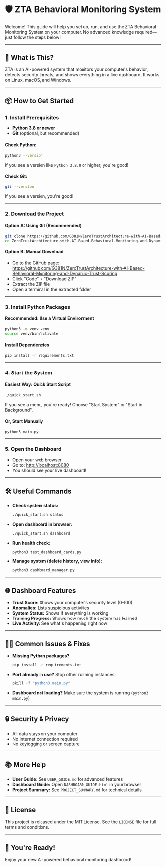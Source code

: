 # 🛡️ ZTA Behavioral Monitoring System

Welcome! This guide will help you set up, run, and use the ZTA Behavioral Monitoring System on your computer. No advanced knowledge required—just follow the steps below!

---

## 🚀 What is This?

ZTA is an AI-powered system that monitors your computer's behavior, detects security threats, and shows everything in a live dashboard. It works on Linux, macOS, and Windows.

---

## 📦 How to Get Started

### 1. **Install Prerequisites**
- **Python 3.8 or newer**
- **Git** (optional, but recommended)

#### Check Python:
```bash
python3 --version
```
If you see a version like `Python 3.8.0` or higher, you're good!

#### Check Git:
```bash
git --version
```
If you see a version, you're good!

---

### 2. **Download the Project**

#### Option A: Using Git (Recommended)
```bash
git clone https://github.com/G381N/ZeroTrustArchitecture-with-AI-Based-Behavioral-Monitoring-and-Dynamic-Trust-Scoring.git
cd ZeroTrustArchitecture-with-AI-Based-Behavioral-Monitoring-and-Dynamic-Trust-Scoring
```

#### Option B: Manual Download
- Go to the GitHub page: https://github.com/G381N/ZeroTrustArchitecture-with-AI-Based-Behavioral-Monitoring-and-Dynamic-Trust-Scoring
- Click "Code" > "Download ZIP"
- Extract the ZIP file
- Open a terminal in the extracted folder

---

### 3. **Install Python Packages**

#### Recommended: Use a Virtual Environment
```bash
python3 -m venv venv
source venv/bin/activate
```

#### Install Dependencies
```bash
pip install -r requirements.txt
```

---

### 4. **Start the System**

#### Easiest Way: Quick Start Script
```bash
./quick_start.sh
```
If you see a menu, you're ready! Choose "Start System" or "Start in Background".

#### Or, Start Manually
```bash
python3 main.py
```

---

### 5. **Open the Dashboard**

- Open your web browser
- Go to: [http://localhost:8080](http://localhost:8080)
- You should see your live dashboard!

---

## 🛠️ Useful Commands

- **Check system status:**
  ```bash
  ./quick_start.sh status
  ```
- **Open dashboard in browser:**
  ```bash
  ./quick_start.sh dashboard
  ```
- **Run health check:**
  ```bash
  python3 test_dashboard_cards.py
  ```
- **Manage system (delete history, view info):**
  ```bash
  python3 dashboard_manager.py
  ```

---

## 🌐 Dashboard Features

- **Trust Score:** Shows your computer's security level (0-100)
- **Anomalies:** Lists suspicious activities
- **System Status:** Shows if everything is working
- **Training Progress:** Shows how much the system has learned
- **Live Activity:** See what's happening right now

---

## 🧑‍💻 Common Issues & Fixes

- **Missing Python packages?**
  ```bash
  pip install -r requirements.txt
  ```
- **Port already in use?**
  Stop other running instances:
  ```bash
  pkill -f "python3 main.py"
  ```
- **Dashboard not loading?**
  Make sure the system is running (`python3 main.py`)

---

## 🔒 Security & Privacy

- All data stays on your computer
- No internet connection required
- No keylogging or screen capture

---

## 📚 More Help

- **User Guide:** See `USER_GUIDE.md` for advanced features
- **Dashboard Guide:** Open `DASHBOARD_GUIDE.html` in your browser
- **Project Summary:** See `PROJECT_SUMMARY.md` for technical details

---

## 📝 License

This project is released under the MIT License. See the `LICENSE` file for full terms and conditions.

---

## 🎉 You're Ready!

Enjoy your new AI-powered behavioral monitoring dashboard!
